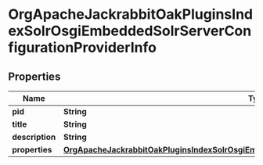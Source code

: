

# OrgApacheJackrabbitOakPluginsIndexSolrOsgiEmbeddedSolrServerConfigurationProviderInfo

## Properties

Name | Type | Description | Notes
------------ | ------------- | ------------- | -------------
**pid** | **String** |  |  [optional]
**title** | **String** |  |  [optional]
**description** | **String** |  |  [optional]
**properties** | [**OrgApacheJackrabbitOakPluginsIndexSolrOsgiEmbeddedSolrServerConfigurationProviderProperties**](OrgApacheJackrabbitOakPluginsIndexSolrOsgiEmbeddedSolrServerConfigurationProviderProperties.md) |  |  [optional]



